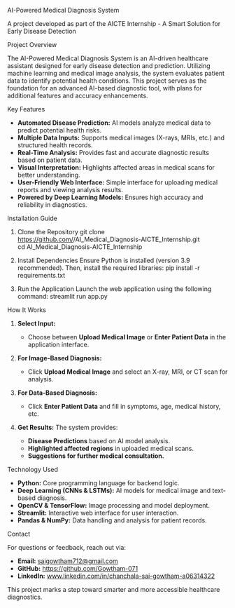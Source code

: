 AI-Powered Medical Diagnosis System

A project developed as part of the AICTE Internship - A Smart Solution for Early Disease Detection

Project Overview

The AI-Powered Medical Diagnosis System is an AI-driven healthcare assistant designed for early disease detection and prediction. Utilizing machine learning and medical image analysis, the system evaluates patient data to identify potential health conditions. This project serves as the foundation for an advanced AI-based diagnostic tool, with plans for additional features and accuracy enhancements.

Key Features

* **Automated Disease Prediction:** AI models analyze medical data to predict potential health risks.
* **Multiple Data Inputs:** Supports medical images (X-rays, MRIs, etc.) and structured health records.
* **Real-Time Analysis:** Provides fast and accurate diagnostic results based on patient data.
* **Visual Interpretation:** Highlights affected areas in medical scans for better understanding.
* **User-Friendly Web Interface:** Simple interface for uploading medical reports and viewing analysis results.
* **Powered by Deep Learning Models:** Ensures high accuracy and reliability in diagnostics.

Installation Guide

1. Clone the Repository
   git clone https://github.com/<your-username>/AI_Medical_Diagnosis-AICTE_Internship.git  
   cd AI_Medical_Diagnosis-AICTE_Internship  

2. Install Dependencies
   Ensure Python is installed (version 3.9 recommended). Then, install the required libraries:
   pip install -r requirements.txt  

3. Run the Application
   Launch the web application using the following command:
   streamlit run app.py  

How It Works

1. **Select Input:**
   * Choose between **Upload Medical Image** or **Enter Patient Data** in the application interface.

2. **For Image-Based Diagnosis:**
   * Click **Upload Medical Image** and select an X-ray, MRI, or CT scan for analysis.

3. **For Data-Based Diagnosis:**
   * Click **Enter Patient Data** and fill in symptoms, age, medical history, etc.

4. **Get Results:**
   The system provides:
   * **Disease Predictions** based on AI model analysis.
   * **Highlighted affected regions** in uploaded medical scans.
   * **Suggestions for further medical consultation.**

Technology Used

* **Python:** Core programming language for backend logic.
* **Deep Learning (CNNs & LSTMs):** AI models for medical image and text-based diagnosis.
* **OpenCV & TensorFlow:** Image processing and model deployment.
* **Streamlit:** Interactive web interface for user interaction.
* **Pandas & NumPy:** Data handling and analysis for patient records.

Contact

For questions or feedback, reach out via:

* **Email:** saigowtham712@gmail.com  
* **GitHub:** https://github.com/Gowtham-071  
* **LinkedIn:** www.linkedin.com/in/chanchala-sai-gowtham-a06314322  

This project marks a step toward smarter and more accessible healthcare diagnostics.

